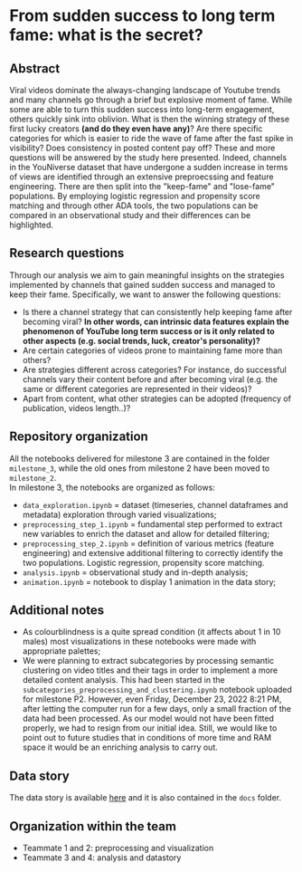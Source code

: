 # From sudden success to long term fame: what is the secret?

## Abstract

Viral videos dominate the always-changing landscape of Youtube trends and many channels go through a brief but explosive moment of fame. While some are able to turn this sudden success into long-term engagement, others quickly sink into oblivion. What is then the winning strategy of these first lucky creators **(and do they even have any)**? Are there specific categories for which is easier to ride the wave of fame after the fast spike in visibility? Does consistency in posted content pay off? These and more questions will be answered by the study here presented. Indeed, channels in the YouNiverse dataset that have undergone a sudden increase in terms of views are identified through an extensive preproecssing and feature engineering. There are then split into the "keep-fame" and "lose-fame" populations. By employing logistic regression and propensity score matching and through other ADA tools, the two populations can be compared in an observational study and their differences can be highlighted.

## Research questions

Through our analysis we aim to gain meaningful insights on the strategies implemented by channels that gained sudden success and managed to keep their fame. Specifically, we want to answer the following questions:

* Is there a channel strategy that can consistently help keeping fame after becoming viral? **In other words, can intrinsic data features explain the phenomenon of YouTube long term success or is it only related to other aspects (e.g. social trends, luck, creator's personality)?**
* Are certain categories of videos prone to maintaining fame more than others?
* Are strategies different across categories? For instance, do successful channels vary their content before and after becoming viral (e.g. the same or different categories are represented in their videos)?
* Apart from content, what other strategies can be adopted (frequency of publication, videos length..)?

## Repository organization

All the notebooks delivered for milestone 3 are contained in the folder `milestone_3`, while the old ones from milestone 2 have been moved to `milestone_2`.  
In milestone 3, the notebooks are organized as follows:

* `data_exploration.ipynb` = dataset (timeseries, channel dataframes and metadata) exploration through varied visualizations;
* `preprocessing_step_1.ipynb` = fundamental step performed to extract new variables to enrich the dataset and allow for detailed filtering;
* `preprocessing_step_2.ipynb` = definition of various metrics (feature engineering) and extensive additional filtering to correctly identify the two populations. Logistic regression, propensity score matching.
* `analysis.ipynb` = observational study and in-depth analysis;
* `animation.ipynb` = notebook to display 1 animation in the data story;

## Additional notes

* As colourblindness is a quite spread condition (it affects about 1 in 10 males) most visualizations in these notebooks were made with appropriate palettes;
* We were planning to extract subcategories by processing semantic clustering on video titles and their tags in order to implement a more detailed content analysis. This had been started in the `subcategories_preprocessing_and_clustering.ipynb` notebook uploaded for milestone P2. However, even Friday, December 23, 2022 8:21 PM, after letting the computer run for a few days, only a small fraction of the data had been processed. As our model would not have been fitted properly, we had to resign from our initial idea. Still, we would like to point out to future studies that in conditions of more time and RAM space it would be an enriching analysis to carry out.

## Data story

The data story is available [here](https://adangerousteam.github.io/ada-2022-project-adangerousteam/) and it is also contained in the `docs` folder.

## Organization within the team

* Teammate 1 and 2: preprocessing and visualization
* Teammate 3 and 4: analysis and datastory
  